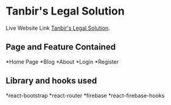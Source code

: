 # Tanbir's Legal Solution

Live Website Link [Tanbir's Legal Solution](https://tanbirs-legal-solution.web.app/).

## Page and Feature Contained

*Home Page
*Blog
*About
*Login
*Register

## Library and hooks used

*react-bootstrap
*react-router
*firebase
*react-firebase-hooks
